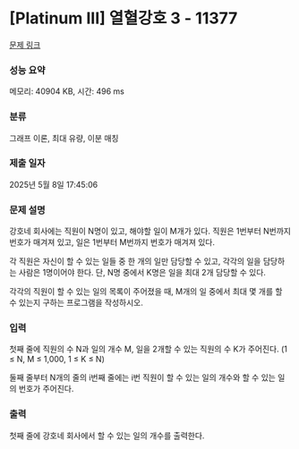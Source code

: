 # [Platinum III] 열혈강호 3 - 11377 

[문제 링크](https://www.acmicpc.net/problem/11377) 

### 성능 요약

메모리: 40904 KB, 시간: 496 ms

### 분류

그래프 이론, 최대 유량, 이분 매칭

### 제출 일자

2025년 5월 8일 17:45:06

### 문제 설명

<p>강호네 회사에는 직원이 N명이 있고, 해야할 일이 M개가 있다. 직원은 1번부터 N번까지 번호가 매겨져 있고, 일은 1번부터 M번까지 번호가 매겨져 있다.</p>

<p>각 직원은 자신이 할 수 있는 일들 중 한 개의 일만 담당할 수 있고, 각각의 일을 담당하는 사람은 1명이어야 한다. 단, N명 중에서 K명은 일을 최대 2개 담당할 수 있다.</p>

<p>각각의 직원이 할 수 있는 일의 목록이 주어졌을 때, M개의 일 중에서 최대 몇 개를 할 수 있는지 구하는 프로그램을 작성하시오.</p>

### 입력 

 <p>첫째 줄에 직원의 수 N과 일의 개수 M, 일을 2개할 수 있는 직원의 수 K가 주어진다. (1 ≤ N, M ≤ 1,000, 1 ≤ K ≤ N)</p>

<p>둘째 줄부터 N개의 줄의 i번째 줄에는 i번 직원이 할 수 있는 일의 개수와 할 수 있는 일의 번호가 주어진다.</p>

### 출력 

 <p>첫째 줄에 강호네 회사에서 할 수 있는 일의 개수를 출력한다.</p>


